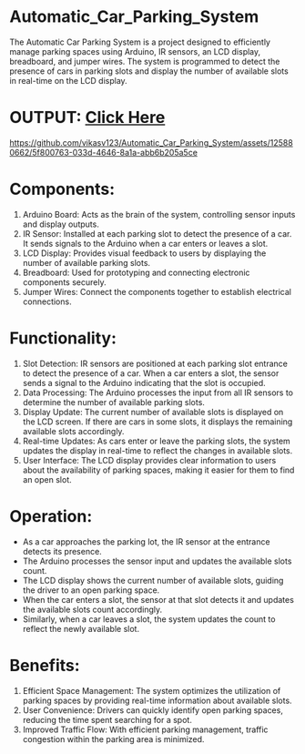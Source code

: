 # Automatic_Car_Parking_System
The Automatic Car Parking System is a project designed to efficiently manage parking spaces using Arduino, IR sensors, an LCD display, breadboard, and jumper wires. The system is programmed to detect the presence of cars in parking slots and display the number of available slots in real-time on the LCD display.

# OUTPUT: [Click Here](https://drive.google.com/file/d/1agFMVPoSXfOcSc7ZRIiOiP2Fn8rNrXBy/view?usp=sharing)



https://github.com/vikasv123/Automatic_Car_Parking_System/assets/125880662/5f800763-033d-4646-8a1a-abb6b205a5ce



# Components:
1. Arduino Board: Acts as the brain of the system, controlling sensor inputs and display outputs.
2. IR Sensor: Installed at each parking slot to detect the presence of a car. It sends signals to the Arduino when a car enters or leaves a slot.
3. LCD Display: Provides visual feedback to users by displaying the number of available parking slots.
4. Breadboard: Used for prototyping and connecting electronic components securely.
5. Jumper Wires: Connect the components together to establish electrical connections.

# Functionality:
1. Slot Detection: IR sensors are positioned at each parking slot entrance to detect the presence of a car. When a car enters a slot, the sensor sends a signal to the Arduino indicating that the slot is occupied.
2. Data Processing: The Arduino processes the input from all IR sensors to determine the number of available parking slots.
3. Display Update: The current number of available slots is displayed on the LCD screen. If there are cars in some slots, it displays the remaining available slots accordingly.
4. Real-time Updates: As cars enter or leave the parking slots, the system updates the display in real-time to reflect the changes in available slots.
5. User Interface: The LCD display provides clear information to users about the availability of parking spaces, making it easier for them to find an open slot.

# Operation:
- As a car approaches the parking lot, the IR sensor at the entrance detects its presence.
- The Arduino processes the sensor input and updates the available slots count.
- The LCD display shows the current number of available slots, guiding the driver to an open parking space.
- When the car enters a slot, the sensor at that slot detects it and updates the available slots count accordingly.
- Similarly, when a car leaves a slot, the system updates the count to reflect the newly available slot.

# Benefits:
1. Efficient Space Management: The system optimizes the utilization of parking spaces by providing real-time information about available slots.
2. User Convenience: Drivers can quickly identify open parking spaces, reducing the time spent searching for a spot.
3. Improved Traffic Flow: With efficient parking management, traffic congestion within the parking area is minimized.
